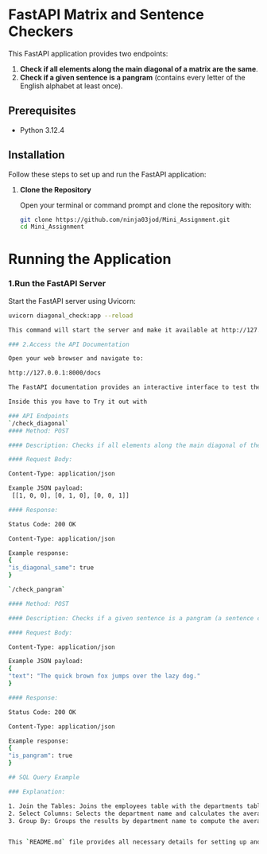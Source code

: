 # FastAPI Matrix and Sentence Checkers

This FastAPI application provides two endpoints:
1. **Check if all elements along the main diagonal of a matrix are the same**.
2. **Check if a given sentence is a pangram** (contains every letter of the English alphabet at least once).

## Prerequisites

- Python 3.12.4

## Installation

Follow these steps to set up and run the FastAPI application:

1. **Clone the Repository**

   Open your terminal or command prompt and clone the repository with:

   ```bash
   git clone https://github.com/ninja03jod/Mini_Assignment.git
   cd Mini_Assignment

# Running the Application

### 1.Run the FastAPI Server

Start the FastAPI server using Uvicorn:
   ```bash
   uvicorn diagonal_check:app --reload

This command will start the server and make it available at http://127.0.0.1:8000. The --reload flag ensures the server automatically reloads when you make changes to the code.

### 2.Access the API Documentation

Open your web browser and navigate to:

http://127.0.0.1:8000/docs

The FastAPI documentation provides an interactive interface to test the endpoints.

Inside this you have to Try it out with 

### API Endpoints
`/check_diagonal`
#### Method: POST

#### Description: Checks if all elements along the main diagonal of the given matrix are the same.

#### Request Body:

Content-Type: application/json

Example JSON payload:
    [[1, 0, 0], [0, 1, 0], [0, 0, 1]]

#### Response:

Status Code: 200 OK

Content-Type: application/json

Example response:
{
  "is_diagonal_same": true
}

`/check_pangram`

#### Method: POST

#### Description: Checks if a given sentence is a pangram (a sentence containing every letter of the English alphabet at least once).

#### Request Body:

Content-Type: application/json

Example JSON payload:
{
  "text": "The quick brown fox jumps over the lazy dog."
}

#### Response:

Status Code: 200 OK

Content-Type: application/json

Example response:
{
  "is_pangram": true
}

## SQL Query Example

### Explanation:

1. Join the Tables: Joins the employees table with the departments table based on department_id.
2. Select Columns: Selects the department name and calculates the average salary.
3. Group By: Groups the results by department name to compute the average salary for each department.


This `README.md` file provides all necessary details for setting up and running the FastAPI application, as well as testing the API endpoints and SQL query example. Adjust `<your-repository-url>` and `<your-repository-directory>` with your actual repository details.

